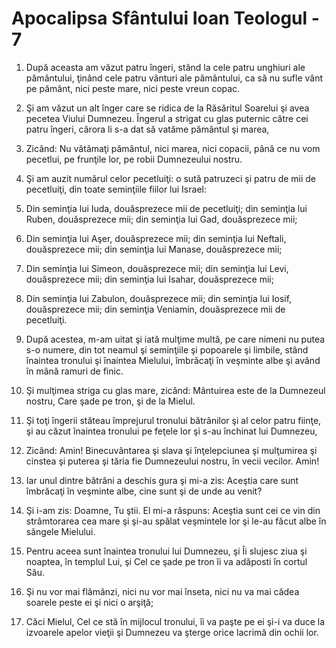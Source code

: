 # Apocalipsa Sf&#226;ntului Ioan Teologul - 7

1. După aceasta am văzut patru îngeri, stând la cele patru unghiuri ale pământului, ţinând cele patru vânturi ale pământului, ca să nu sufle vânt pe pământ, nici peste mare, nici peste vreun copac. 

2. Şi am văzut un alt înger care se ridica de la Răsăritul Soarelui şi avea pecetea Viului Dumnezeu. Îngerul a strigat cu glas puternic către cei patru îngeri, cărora li s-a dat să vatăme pământul şi marea, 

3. Zicând: Nu vătămaţi pământul, nici marea, nici copacii, până ce nu vom pecetlui, pe frunţile lor, pe robii Dumnezeului nostru. 

4. Şi am auzit numărul celor pecetluiţi: o sută patruzeci şi patru de mii de pecetluiţi, din toate seminţiile fiilor lui Israel: 

5. Din seminţia lui Iuda, douăsprezece mii de pecetluiţi; din seminţia lui Ruben, douăsprezece mii; din seminţia lui Gad, douăsprezece mii; 

6. Din seminţia lui Aşer, douăsprezece mii; din seminţia lui Neftali, douăsprezece mii; din seminţia lui Manase, douăsprezece mii; 

7. Din seminţia lui Simeon, douăsprezece mii; din seminţia lui Levi, douăsprezece mii; din seminţia lui Isahar, douăsprezece mii; 

8. Din seminţia lui Zabulon, douăsprezece mii; din seminţia lui Iosif, douăsprezece mii; din seminţia Veniamin, douăsprezece mii de pecetluiţi. 

9. După acestea, m-am uitat şi iată mulţime multă, pe care nimeni nu putea s-o numere, din tot neamul şi seminţiile şi popoarele şi limbile, stând înaintea tronului şi înaintea Mielului, îmbrăcaţi în veşminte albe şi având în mână ramuri de finic. 

10. Şi mulţimea striga cu glas mare, zicând: Mântuirea este de la Dumnezeul nostru, Care şade pe tron, şi de la Mielul. 

11. Şi toţi îngerii stăteau împrejurul tronului bătrânilor şi al celor patru fiinţe, şi au căzut înaintea tronului pe feţele lor şi s-au închinat lui Dumnezeu, 

12. Zicând: Amin! Binecuvântarea şi slava şi înţelepciunea şi mulţumirea şi cinstea şi puterea şi tăria fie Dumnezeului nostru, în vecii vecilor. Amin! 

13. Iar unul dintre bătrâni a deschis gura şi mi-a zis: Aceştia care sunt îmbrăcaţi în veşminte albe, cine sunt şi de unde au venit? 

14. Şi i-am zis: Doamne, Tu ştii. El mi-a răspuns: Aceştia sunt cei ce vin din strâmtorarea cea mare şi şi-au spălat veşmintele lor şi le-au făcut albe în sângele Mielului. 

15. Pentru aceea sunt înaintea tronului lui Dumnezeu, şi Îi slujesc ziua şi noaptea, în templul Lui, şi Cel ce şade pe tron îi va adăposti în cortul Său. 

16. Şi nu vor mai flămânzi, nici nu vor mai înseta, nici nu va mai cădea soarele peste ei şi nici o arşiţă; 

17. Căci Mielul, Cel ce stă în mijlocul tronului, îi va paşte pe ei şi-i va duce la izvoarele apelor vieţii şi Dumnezeu va şterge orice lacrimă din ochii lor. 

